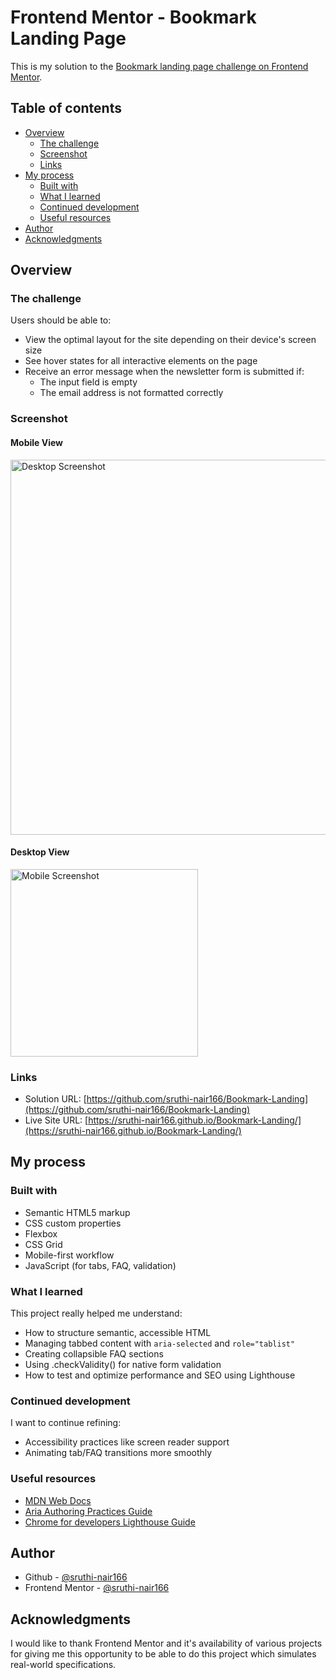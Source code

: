 # Frontend Mentor - Bookmark Landing Page

This is my solution to the [Bookmark landing page challenge on Frontend Mentor](https://www.frontendmentor.io/challenges/bookmark-landing-page-5d0b588a9edda32581d29158).


## Table of contents

- [Overview](#overview)
  - [The challenge](#the-challenge)
  - [Screenshot](#screenshot)
  - [Links](#links)
- [My process](#my-process)
  - [Built with](#built-with)
  - [What I learned](#what-i-learned)
  - [Continued development](#continued-development)
  - [Useful resources](#useful-resources)
- [Author](#author)
- [Acknowledgments](#acknowledgments)


## Overview

### The challenge

Users should be able to:

- View the optimal layout for the site depending on their device's screen size
- See hover states for all interactive elements on the page
- Receive an error message when the newsletter form is submitted if:
  - The input field is empty
  - The email address is not formatted correctly


### Screenshot

#### Mobile View

<img src="./Screenshots/frontend-mentor-bookmark-landing-page-mobile.png" width="600" alt="Desktop Screenshot" />
<br/>

#### Desktop View

<img src="./Screenshots/frontend-mentor-bookmark-landing-page-desktop.png" width="300" alt="Mobile Screenshot" />


### Links

- Solution URL: [https://github.com/sruthi-nair166/Bookmark-Landing](https://github.com/sruthi-nair166/Bookmark-Landing)
- Live Site URL: [https://sruthi-nair166.github.io/Bookmark-Landing/](https://sruthi-nair166.github.io/Bookmark-Landing/)



## My process

### Built with

- Semantic HTML5 markup
- CSS custom properties
- Flexbox
- CSS Grid
- Mobile-first workflow
- JavaScript (for tabs, FAQ, validation)


### What I learned

This project really helped me understand:

- How to structure semantic, accessible HTML
- Managing tabbed content with `aria-selected` and `role="tablist"`
- Creating collapsible FAQ sections
- Using .checkValidity() for native form validation
- How to test and optimize performance and SEO using Lighthouse


### Continued development

I want to continue refining:

- Accessibility practices like screen reader support
- Animating tab/FAQ transitions more smoothly


### Useful resources

- [MDN Web Docs](https://developer.mozilla.org/en-US/) 
- [Aria Authoring Practices Guide](https://www.w3.org/WAI/ARIA/apg/)
- [Chrome for developers Lighthouse Guide](https://developer.chrome.com/docs/lighthouse/overview/#get-started)



## Author

- Github - [@sruthi-nair166](https://github.com/sruthi-nair166)
- Frontend Mentor - [@sruthi-nair166](https://www.frontendmentor.io/profile/sruthi-nair166)



## Acknowledgments

I would like to thank Frontend Mentor and it's availability of various projects for giving me this opportunity to be able to do this project which simulates real-world specifications.
